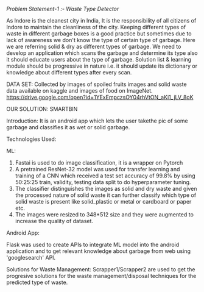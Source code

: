 *Problem Statement-1 :- Waste Type Detector*

As Indore is the cleanest city in India, It is the responsibility of all citizens of Indore to maintain the cleanliness of the city.
Keeping different types of waste in different garbage boxes is a good practice but sometimes due to lack of awareness we don't know
the type of certain type of garbage. Here we are referring solid & dry as different types of garbage. We need to develop an application
which scans the garbage and determine its type also it should educate users about the type of garbage. Solution list & learning module
should be progressive in nature i.e. it should update its dictionary or knowledge about different types after every scan.

DATA SET: Collected by images of spoiled fruits images and solid waste data available on kaggle and images of food on ImageNet.
https://drive.google.com/open?id=1YExEmpczsOY04rhVtON_aKi1_jLV_8oK

OUR SOLUTION: SMARTBIN

Introduction:
It is an android app which lets the user takethe pic of some garbage and classifies it as wet or solid garbage.

Technologies Used:

ML:
1. Fastai is used to do image classification, it is a wrapper on Pytorch
2. A pretrained ResNet-32 model was used for transfer learning and training of a CNN which received a test set accuracy of 99.8% by using 50:25:25 train, validity, testing data split to do hyperparameter tuning.
3. The classifier distinguishes the images as solid and dry waste and given the processed nature of solid waste it can further classify which type of solid waste is present like solid_plastic or metal or cardboard or paper etc.
4. The images were resized to 348*512 size and they were augmented to increase the quality of dataset.

Android App:

Flask was used to create APIs to integrate ML model into the android application and to get relevant knowledge about garbage from web using 'googlesearch' API.

Solutions for Waste Management:
Scrapper1/Scrapper2 are used to get the progresive solutions for the waste management/disposal techniques for the predicted type of waste.



